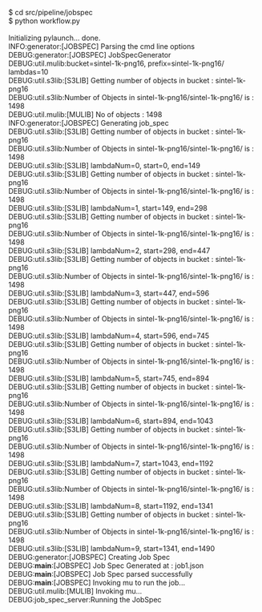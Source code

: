 $ cd src/pipeline/jobspec <br />
$ python workflow.py <br />
<br />
Initializing pylaunch... done.<br />
INFO:generator:[JOBSPEC] Parsing the cmd line options<br />
DEBUG:generator:[JOBSPEC] JobSpecGenerator<br />
DEBUG:util.mulib:bucket=sintel-1k-png16, prefix=sintel-1k-png16/ lambdas=10<br />
DEBUG:util.s3lib:[S3LIB] Getting number of objects in bucket : sintel-1k-png16<br />
DEBUG:util.s3lib:Number of Objects in sintel-1k-png16/sintel-1k-png16/ is : 1498<br />
DEBUG:util.mulib:[MULIB] No of objects : 1498<br />
INFO:generator:[JOBSPEC] Generating job_spec<br />
DEBUG:util.s3lib:[S3LIB] Getting number of objects in bucket : sintel-1k-png16<br />
DEBUG:util.s3lib:Number of Objects in sintel-1k-png16/sintel-1k-png16/ is : 1498<br />
DEBUG:util.s3lib:[S3LIB] lambdaNum=0, start=0, end=149<br />
DEBUG:util.s3lib:[S3LIB] Getting number of objects in bucket : sintel-1k-png16<br />
DEBUG:util.s3lib:Number of Objects in sintel-1k-png16/sintel-1k-png16/ is : 1498<br />
DEBUG:util.s3lib:[S3LIB] lambdaNum=1, start=149, end=298<br />
DEBUG:util.s3lib:[S3LIB] Getting number of objects in bucket : sintel-1k-png16<br />
DEBUG:util.s3lib:Number of Objects in sintel-1k-png16/sintel-1k-png16/ is : 1498<br />
DEBUG:util.s3lib:[S3LIB] lambdaNum=2, start=298, end=447<br />
DEBUG:util.s3lib:[S3LIB] Getting number of objects in bucket : sintel-1k-png16<br />
DEBUG:util.s3lib:Number of Objects in sintel-1k-png16/sintel-1k-png16/ is : 1498<br />
DEBUG:util.s3lib:[S3LIB] lambdaNum=3, start=447, end=596<br />
DEBUG:util.s3lib:[S3LIB] Getting number of objects in bucket : sintel-1k-png16<br />
DEBUG:util.s3lib:Number of Objects in sintel-1k-png16/sintel-1k-png16/ is : 1498<br />
DEBUG:util.s3lib:[S3LIB] lambdaNum=4, start=596, end=745<br />
DEBUG:util.s3lib:[S3LIB] Getting number of objects in bucket : sintel-1k-png16<br />
DEBUG:util.s3lib:Number of Objects in sintel-1k-png16/sintel-1k-png16/ is : 1498<br />
DEBUG:util.s3lib:[S3LIB] lambdaNum=5, start=745, end=894<br />
DEBUG:util.s3lib:[S3LIB] Getting number of objects in bucket : sintel-1k-png16<br />
DEBUG:util.s3lib:Number of Objects in sintel-1k-png16/sintel-1k-png16/ is : 1498<br />
DEBUG:util.s3lib:[S3LIB] lambdaNum=6, start=894, end=1043<br />
DEBUG:util.s3lib:[S3LIB] Getting number of objects in bucket : sintel-1k-png16<br />
DEBUG:util.s3lib:Number of Objects in sintel-1k-png16/sintel-1k-png16/ is : 1498<br />
DEBUG:util.s3lib:[S3LIB] lambdaNum=7, start=1043, end=1192<br />
DEBUG:util.s3lib:[S3LIB] Getting number of objects in bucket : sintel-1k-png16<br />
DEBUG:util.s3lib:Number of Objects in sintel-1k-png16/sintel-1k-png16/ is : 1498<br />
DEBUG:util.s3lib:[S3LIB] lambdaNum=8, start=1192, end=1341<br />
DEBUG:util.s3lib:[S3LIB] Getting number of objects in bucket : sintel-1k-png16<br />
DEBUG:util.s3lib:Number of Objects in sintel-1k-png16/sintel-1k-png16/ is : 1498<br />
DEBUG:util.s3lib:[S3LIB] lambdaNum=9, start=1341, end=1490<br />
DEBUG:generator:[JOBSPEC] Creating Job Spec<br />
DEBUG:__main__:[JOBSPEC] Job Spec Generated at : job1.json<br />
DEBUG:__main__:[JOBSPEC] Job Spec parsed successfully<br />
DEBUG:__main__:[JOBSPEC] Invoking mu to run the job...<br />
DEBUG:util.mulib:[MULIB] Invoking mu...<br />
DEBUG:job_spec_server:Running the JobSpec<br />
